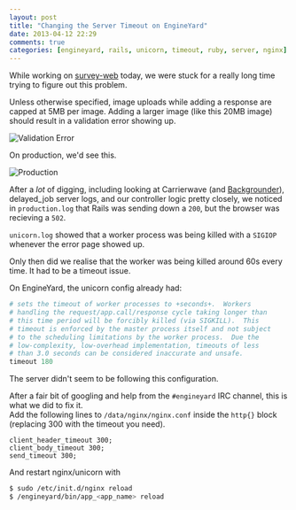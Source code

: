 ```yaml
---
layout: post
title: "Changing the Server Timeout on EngineYard"
date: 2013-04-12 22:29
comments: true
categories: [engineyard, rails, unicorn, timeout, ruby, server, nginx]
---
```


While working on [survey-web](http://github.com/c42/survey-web) today, we were stuck for a really long time trying to figure out this problem.

Unless otherwise specified, image uploads while adding a response are capped at 5MB per image.
Adding a larger image (like this 20MB image) should result in a validation error showing up.

![Validation Error](/images/2013-04-12-image-too-big.png)

On production, we'd see this.

![Production](/images/2013-04-12-502.png)

After a *lot* of digging, including looking at Carrierwave (and [Backgrounder](https://github.com/lardawge/carrierwave_backgrounder)), delayed_job server logs, and our controller logic pretty closely, we noticed in `production.log` that Rails was sending down a `200`, but the browser was recieving a `502`.

`unicorn.log` showed that a worker process was being killed with a `SIGIOP` whenever the error page showed up.

Only then did we realise that the worker was being killed around 60s every time. It had to be a timeout issue.

On EngineYard, the unicorn config already had:

```ruby
# sets the timeout of worker processes to +seconds+.  Workers
# handling the request/app.call/response cycle taking longer than
# this time period will be forcibly killed (via SIGKILL).  This
# timeout is enforced by the master process itself and not subject
# to the scheduling limitations by the worker process.  Due the
# low-complexity, low-overhead implementation, timeouts of less
# than 3.0 seconds can be considered inaccurate and unsafe.
timeout 180
```
The server didn't seem to be following this configuration.

After a fair bit of googling and help from the `#engineyard` IRC channel, this is what we did to fix it.  
Add the following lines to `/data/nginx/nginx.conf` inside the `http{}` block (replacing 300 with the timeout you need).

```nginx
client_header_timeout 300;
client_body_timeout 300;
send_timeout 300;
```

And restart nginx/unicorn with

```bash
$ sudo /etc/init.d/nginx reload
$ /engineyard/bin/app_<app_name> reload
```
